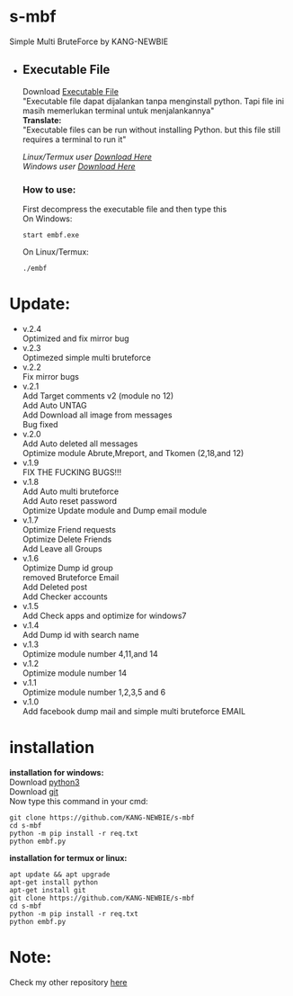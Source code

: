 # s-mbf
Simple Multi BruteForce by KANG-NEWBIE<br>
- <h2 id="exec_file">Executable File</h2>
  <p>Download <a href="https://pylink.net/static/assets/S-MBF/" target="_blank">Executable File</a><br>
  "Executable file dapat dijalankan tanpa menginstall python. Tapi file ini masih memerlukan terminal untuk menjalankannya"
  <br>
  <b>Translate:</b>
  <br>
  "Executable files can be run without installing Python. but this file still requires a terminal to run it"
  </p>
  <i>
  <span>Linux/Termux user <a href="https://pylink.net/static/assets/S-MBF/nux%20s-mbf%20v2.4.zip">Download Here</a></span>
  <br>
  <span>Windows user <a href="https://pylink.net/static/assets/S-MBF/win%20s-mbf%20v2.4.zip">Download Here</a></span>
  </i>
  
  <h3>How to use:</h3>

  First decompress the executable file and then type this<br>
  On Windows: 
  ```
  start embf.exe
  ```
  On Linux/Termux:
  ```
  ./embf
  ```

# Update:
- v.2.4<br>
Optimized and fix mirror bug
- v.2.3<br>
Optimezed simple multi bruteforce
- v.2.2<br>
Fix mirror bugs
- v.2.1<br>
Add Target comments v2 (module no 12)<br>
Add Auto UNTAG<br>
Add Download all image from messages<br>
Bug fixed
- v.2.0<br>
Add Auto deleted all messages<br>
Optimize module Abrute,Mreport, and Tkomen (2,18,and 12)
- v.1.9<br>
FIX THE FUCKING BUGS!!!
- v.1.8<br>
Add Auto multi bruteforce<br>
Add Auto reset password<br>
Optimize Update module and Dump email module
- v.1.7<br>
Optimize Friend requests<br>
Optimize Delete Friends<br>
Add Leave all Groups
- v.1.6<br>
Optimize Dump id group<br>
removed Bruteforce Email<br>
Add Deleted post<br>
Add Checker accounts
- v.1.5<br>
Add Check apps and optimize for windows7
- v.1.4<br>
Add Dump id with search name
- v.1.3<br>
Optimize module number 4,11,and 14
- v.1.2<br>
Optimize module number 14
- v.1.1<br>
Optimize module number 1,2,3,5 and 6
- v.1.0<br>
Add facebook dump mail and simple multi bruteforce EMAIL

# installation
<b>installation for windows:</b><br>
Download <a href='https://www.python.org'>python3</a><br>
Download <a href='https://git-scm.com/downloads'>git</a><br>
Now type this command in your cmd:
```
git clone https://github.com/KANG-NEWBIE/s-mbf
cd s-mbf
python -m pip install -r req.txt
python embf.py
```
<b>installation for termux or linux:</b>
```
apt update && apt upgrade
apt-get install python
apt-get install git
git clone https://github.com/KANG-NEWBIE/s-mbf
cd s-mbf
python -m pip install -r req.txt
python embf.py
```
<h1>Note:</h1>
Check my other repository <a href="https://github.com/KANG-NEWBIE?tab=repositories">here</a>
